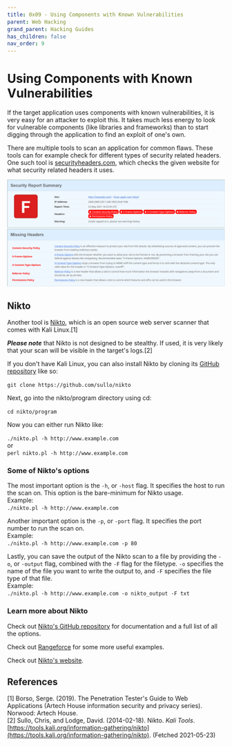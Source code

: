 ```yaml
---
title: 0x09 - Using Components with Known Vulnerabilities
parent: Web Hacking
grand_parent: Hacking Guides
has_children: false
nav_order: 9
---
```


# Using Components with Known Vulnerabilities
If the target application uses components with known vulnerabilities, it is very easy for an attacker to exploit this. It takes much less energy to look for vulnerable components (like libraries and frameworks) than to start digging through the application to find an exploit of one's own.

There are multiple tools to scan an application for common flaws. These tools can for example check for different types of security related headers. One such tool is [securityheaders.com](https://securityheaders.com/), which checks the given website for what security related headers it uses.

![Screenshot of use of securityheaders.com](../images/securityheaders.png)

## Nikto
Another tool is [Nikto](https://tools.kali.org/information-gathering/nikto), which is an open source web server scanner that comes with Kali Linux.[1]

<b>*Please note*</b> that Nikto is not designed to be stealthy. If used, it is very likely that your scan will be visible in the target's logs.[2]

If you don't have Kali Linux, you can also install Nikto by cloning its [GitHub repository](https://github.com/sullo/nikto) like so:

```git clone https://github.com/sullo/nikto```

Next, go into the nikto/program directory using cd:

```cd nikto/program```

Now you can either run Nikto like:

```./nikto.pl -h http://www.example.com```<br>
or<br>
```perl nikto.pl -h http://www.example.com```

### Some of Nikto's options
The most important option is the `-h`, or `-host` flag. It specifies the host to run the scan on. This option is the bare-minimum for Nikto usage.<br>
Example:<br>
```./nikto.pl -h http://www.example.com```

Another important option is the `-p`, or `-port` flag. It specifies the port number to run the scan on.<br>
Example:<br>
```./nikto.pl -h http://www.example.com -p 80```

Lastly, you can save the output of the Nikto scan to a file by providing the `-o`, or `-output` flag, combined with the `-F` flag for the filetype. `-o` specifies the name of the file you want to write the output to, and `-F` specifies the file type of that file.<br>
Example:<br>
```./nikto.pl -h http://www.example.com -o nikto_output -F txt```

### Learn more about Nikto
Check out [Nikto's GitHub repository](https://github.com/sullo/nikto) for documentation and a full list of all the options.

Check out [Rangeforce](https://materials.rangeforce.com/tutorial/2019/12/05/Nikto/) for some more useful examples.

Check out [Nikto's website](https://www.cirt.net/Nikto2).

## References
[1] Borso, Serge. (2019). The Penetration Tester's Guide to Web Applications (Artech House information security and privacy series). Norwood: Artech House.<br>
[2] Sullo, Chris, and Lodge, David. (2014-02-18). Nikto. *Kali Tools*. [https://tools.kali.org/information-gathering/nikto](https://tools.kali.org/information-gathering/nikto). (Fetched 2021-05-23)<br>